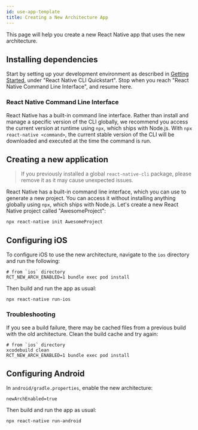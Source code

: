 ```yaml
---
id: use-app-template
title: Creating a New Architecture App
---
```


This page will help you create a new React Native app that uses the new architecture.

## Installing dependencies

Start by setting up your development environment as described in [Getting Started](getting-started.md), under "React Native CLI Quickstart". Stop when you reach "React Native Command Line Interface", and resume here.

<h3>React Native Command Line Interface</h3>

React Native has a built-in command line interface. Rather than install and manage a specific version of the CLI globally, we recommend you access the current version at runtime using `npx`, which ships with Node.js. With `npx react-native <command>`, the current stable version of the CLI will be downloaded and executed at the time the command is run.

<h2>Creating a new application</h2>

> If you previously installed a global `react-native-cli` package, please remove it as it may cause unexpected issues.

React Native has a built-in command line interface, which you can use to generate a new project. You can access it without installing anything globally using `npx`, which ships with Node.js. Let's create a new React Native project called "AwesomeProject":

```shell
npx react-native init AwesomeProject
```

## Configuring iOS

To configure iOS to use the new architecture, navigate to the `ios` directory and run the following:

```shell
# from `ios` directory
RCT_NEW_ARCH_ENABLED=1 bundle exec pod install
```

Then build and run the app as usual:

```shell
npx react-native run-ios
```

### Troubleshooting

If you see a build failure, there may be cached files from a previous build with the old architecture. Clean the build cache and try again:

```shell
# from `ios` directory
xcodebuild clean
RCT_NEW_ARCH_ENABLED=1 bundle exec pod install
```

## Configuring Android

In `android/gradle.properties`, enable the new architecture:

```
newArchEnabled=true
```

Then build and run the app as usual:

```shell
npx react-native run-android
```
